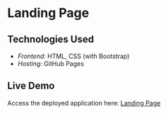 # Landing Page

## Technologies Used
- *Frontend:* HTML, CSS (with Bootstrap)
- *Hosting:* GitHub Pages

## Live Demo
Access the deployed application here: [Landing Page](http://127.0.0.1:5500/index.html)
